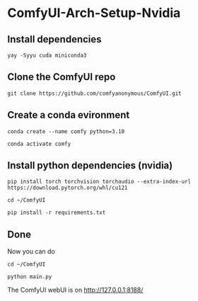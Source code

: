 # ComfyUI-Arch-Setup-Nvidia

## Install dependencies
```
yay -Syyu cuda miniconda3
```
## Clone the ComfyUI repo
```
git clone https://github.com/comfyanonymous/ComfyUI.git
```
## Create a conda evironment
```
conda create --name comfy python=3.10
```
```
conda activate comfy
```

## Install python dependencies (nvidia)
```
pip install torch torchvision torchaudio --extra-index-url https://download.pytorch.org/whl/cu121
```
```
cd ~/ComfyUI
```
```
pip install -r requirements.txt
```
## Done
Now you can do 
```
cd ~/ComfyUI
```
```
python main.py
```
The ComfyUI webUI is on http://127.0.0.1:8188/
